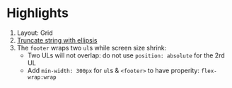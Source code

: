 # Highlights

1. Layout: Grid
2. [Truncate string with ellipsis](https://css-tricks.com/snippets/css/truncate-string-with-ellipsis/)
3. The `footer` wraps two `ul`s while screen size shrink: 
    - Two ULs will not overlap: do not use `position: absolute` for the 2rd UL
    - Add `min-width: 300px` for `ul`s & `<footer>` to have properity: `flex-wrap:wrap`

